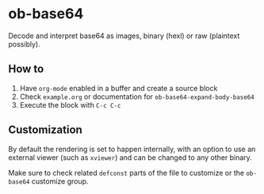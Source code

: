 # ob-base64

Decode and interpret base64 as images, binary (hexl) or raw (plaintext
possibly).

## How to

1. Have `org-mode` enabled in a buffer and create a source block
2. Check `example.org` or documentation for `ob-base64-expand-body-base64`
3. Execute the block with `C-c C-c`

## Customization

By default the rendering is set to happen internally, with an option to use an
external viewer (such as `xviewer`) and can be changed to any other binary.

Make sure to check related `defconst` parts of the file to customize or the
`ob-base64` customize group.
